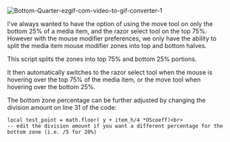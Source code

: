 
![Bottom-Quarter-ezgif-com-video-to-gif-converter-1](https://github.com/user-attachments/assets/2722f402-f249-40b0-bb3c-79d548ac3e1d)

I've always wanted to have the option of using the move tool on only the bottom 25% of a media item, and the razor select tool on the top 75%. However with the mouse modifier preferences, we only have the ability to split the media item mouse modifier zones into top and bottom halves.<p>

This script splits the zones into top 75% and bottom 25% portions.<p>

It then automatically switches to the razor select tool when the mouse is hovering over the top 75% of the media item, or the move tool when hovering over the bottom 25%.<p>

The bottom zone percentage can be further adjusted by changing the division amount on line 31 of the code:<p>
```
local test_point = math.floor( y + item_h/4 *OScoeff)<br>
-- edit the division amount if you want a different percentage for the bottom zone (i.e. /5 for 20%)
```
